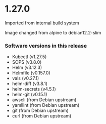 # 1.27.0

Imported from internal build system

Image changed from alpine to debian12.2-slim

### Software versions in this release

- Kubectl (v1.27.5)
- SOPS (v3.8.0)
- Helm (v3.12.3)
- Helmfile (v0.157.0)
- vals (v0.27.1)
- helm-diff (v3.8.1)
- helm-secrets (v4.5.1)
- helm-git (v0.15.1)
- awscli (from Debian upstream)
- yamllint (from Debian upstream)
- git (from Debian upstream)
- curl (from Debian upstream)
